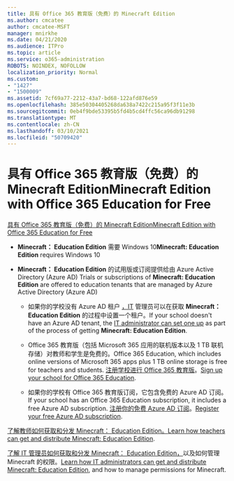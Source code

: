 ```yaml
---
title: 具有 Office 365 教育版（免费）的 Minecraft Edition
ms.author: cmcatee
author: cmcatee-MSFT
manager: mnirkhe
ms.date: 04/21/2020
ms.audience: ITPro
ms.topic: article
ms.service: o365-administration
ROBOTS: NOINDEX, NOFOLLOW
localization_priority: Normal
ms.custom:
- "1427"
- "1500009"
ms.assetid: 7cf69a77-2212-43a7-bd68-122afd876e59
ms.openlocfilehash: 385e50304405268da638a7422c215a95f3f11e3b
ms.sourcegitcommit: 0eb4f9bde53395b5fd4b5cd4ffc56ca96db91298
ms.translationtype: MT
ms.contentlocale: zh-CN
ms.lasthandoff: 03/10/2021
ms.locfileid: "50709420"
---
```

# <a name="minecraft-edition-with-office-365-education-for-free"></a><span data-ttu-id="c1caf-102">具有 Office 365 教育版（免费）的 Minecraft Edition</span><span class="sxs-lookup"><span data-stu-id="c1caf-102">Minecraft Edition with Office 365 Education for Free</span></span>

[<span data-ttu-id="c1caf-103">具有 Office 365 教育版（免费）的 Minecraft Edition</span><span class="sxs-lookup"><span data-stu-id="c1caf-103">Minecraft Edition with Office 365 Education for Free</span></span>](https://docs.microsoft.com/education/windows/get-minecraft-for-education)
  
- <span data-ttu-id="c1caf-104">**Minecraft： Education Edition** 需要 Windows 10</span><span class="sxs-lookup"><span data-stu-id="c1caf-104">**Minecraft: Education Edition** requires Windows 10</span></span>

- <span data-ttu-id="c1caf-105">**Minecraft： Education Edition** 的试用版或订阅提供给由 Azure Active Directory (Azure AD) </span><span class="sxs-lookup"><span data-stu-id="c1caf-105">Trials or subscriptions of **Minecraft: Education Edition** are offered to education tenants that are managed by Azure Active Directory (Azure AD)</span></span>

  - <span data-ttu-id="c1caf-106">如果你的学校没有 Azure AD 租户 [，IT](https://docs.microsoft.com/education/windows/school-get-minecraft) 管理员可以在获取 **Minecraft： Education Edition** 的过程中设置一个租户。</span><span class="sxs-lookup"><span data-stu-id="c1caf-106">If your school doesn't have an Azure AD tenant, the [IT administrator can set one up](https://docs.microsoft.com/education/windows/school-get-minecraft) as part of the process of getting **Minecraft: Education Edition**.</span></span>

  - <span data-ttu-id="c1caf-107">Office 365 教育版（包括 Microsoft 365 应用的联机版本以及 1 TB 联机存储）对教师和学生是免费的。</span><span class="sxs-lookup"><span data-stu-id="c1caf-107">Office 365 Education, which includes online versions of Microsoft 365 apps plus 1 TB online storage is free for teachers and students.</span></span> <span data-ttu-id="c1caf-108">[注册学校进行 Office 365 教育版](https://www.microsoft.com/education/products/office)。</span><span class="sxs-lookup"><span data-stu-id="c1caf-108">[Sign up your school for Office 365 Education](https://www.microsoft.com/education/products/office).</span></span>

  - <span data-ttu-id="c1caf-109">如果你的学校有 Office 365 教育版订阅，它包含免费的 Azure AD 订阅。</span><span class="sxs-lookup"><span data-stu-id="c1caf-109">If your school has an Office 365 Education subscription, it includes a free Azure AD subscription.</span></span> <span data-ttu-id="c1caf-110">[注册你的免费 Azure AD 订阅](https://msdn.microsoft.com/library/windows/hardware/mt703369%28v=vs.85%29.aspx)。</span><span class="sxs-lookup"><span data-stu-id="c1caf-110">[Register your free Azure AD subscription](https://msdn.microsoft.com/library/windows/hardware/mt703369%28v=vs.85%29.aspx).</span></span>

<span data-ttu-id="c1caf-111">[了解教师如何获取和分发 Minecraft： Education Edition。](https://docs.microsoft.com/education/windows/teacher-get-minecraft)</span><span class="sxs-lookup"><span data-stu-id="c1caf-111">[Learn how teachers can get and distribute Minecraft: Education Edition](https://docs.microsoft.com/education/windows/teacher-get-minecraft).</span></span>
  
<span data-ttu-id="c1caf-112">[了解 IT 管理员如何获取和分发 Minecraft： Education Edition，](https://docs.microsoft.com/education/windows/school-get-minecraft)以及如何管理 Minecraft 的权限。</span><span class="sxs-lookup"><span data-stu-id="c1caf-112">[Learn how IT administrators can get and distribute Minecraft: Education Edition](https://docs.microsoft.com/education/windows/school-get-minecraft), and how to manage permissions for Minecraft.</span></span>